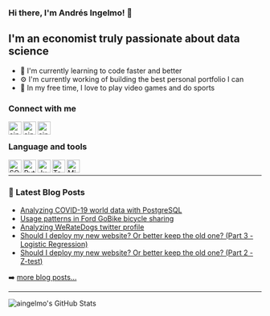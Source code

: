 ### Hi there, I'm Andrés Ingelmo! 👋

## I'm an economist truly passionate about data science

* 🌱 I'm currently learning to code faster and better
* ⚙️ I'm currently working of building the best personal portfolio I can
* 👾 In my free time, I love to play video games and do sports

### Connect with me

[<img align="left" alt="aingelmo | Personal Website" width="26px" src="https://img.icons8.com/material-outlined/24/4a90e2/globe--v2.png" />][website]
[<img align="left" alt="aingelmo | LinkedIn" width="26px" src="https://img.icons8.com/ios-glyphs/30/4a90e2/linkedin.png" />][linkedin]
[<img align="left" alt="aingelmo | Tableau" width="26px" src="https://img.icons8.com/ios/50/4a90e2/tableau-software.png"/>][tableau]

<br />

### Language and tools

[<img align="left" alt="SQL" width="26px" src="https://i.imgur.com/IUH4hBL.png" />][sql]
[<img align="left" alt="Python" width="26px" src="https://img.icons8.com/ios-filled/50/4a90e2/python.png" />][plotly]
[<img align="left" alt="Jupyter Notebook" width="26px" src="https://i.imgur.com/EaqIXFb.png" />][jupyter]
[<img align="left" alt="Tableau" width="26px" src="https://img.icons8.com/ios/50/4a90e2/tableau-software.png" />][tableau project]
[<img align="left" alt="Microsoft Power BI" width="26px" src="https://img.icons8.com/material-outlined/48/4a90e2/power-bi.png" />][powerbi]

<br />

---

### 📕 Latest Blog Posts
<!-- BLOG-POST-LIST:START -->
* [Analyzing COVID-19 world data with PostgreSQL](https://aingelmo.github.io/blog/covid19-sql-analysis)
* [Usage patterns in Ford GoBike bicycle sharing](https://aingelmo.github.io/blog/bikesharing-data)
* [Analyzing WeRateDogs twitter profile](https://aingelmo.github.io/blog/weRateDogs-analysis)
* [Should I deploy my new website? Or better keep the old one? &lpar;Part 3 - Logistic Regression&rpar;](https://aingelmo.github.io/blog/ab-testing-part3)
* [Should I deploy my new website? Or better keep the old one? &lpar;Part 2 - Z-test&rpar;](https://aingelmo.github.io/blog/ab-testing-part2)
<!-- BLOG-POST-LIST:END -->

➡️ [more blog posts...](https://aingelmo.github.io/blog)

---

<img align="left" alt="aingelmo's GitHub Stats" src="https://github-readme-stats.vercel.app/api?username=aingelmo&show_icons=true&hide_border=true" />

[website]: https://aingelmo.github.io/
[linkedin]: https://linkedin.com/in/aingelmop/
[tableau]: https://public.tableau.com/app/profile/aingelmop
[sql]: https://github.com/aingelmo/portfolio/tree/main/covid_sql
[plotly]: https://github.com/aingelmo/portfolio/tree/main/covid_plotly-dash
[jupyter]: https://github.com/aingelmo/portfolio/tree/main/Udacity/Project_5_Communicate-Data-Findings
[tableau project]: https://github.com/aingelmo/portfolio/tree/main/olympics_tableau
[powerbi]: https://github.com/aingelmo/FrogFit_Data_Extraction
